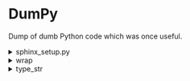 # DumPy

Dump of dumb Python code which was once useful.

<details>
<summary>sphinx_setup.py</summary>

This script automatically sets up [Sphinx](https://www.sphinx-doc.org/en/master/)
documentation in a style that's to my liking. My preferences are:
  * Separate source and build directories, because this structure is the one which the
    Read the Docs builder
    [assumes](https://docs.readthedocs.io/en/stable/tutorial/#preparing-your-project-on-github)
  * No "Submodule ...", "Subpackage ...", "...  module", and "... package" headers, as
    these distinctions shouldn't matter to the user
  * The code `[source]` button should link to the code in GitHub
      * I'm surprised at how much Googling (and some slightly unsuccessful ChatGPT-ing)
        I had to do to find a robust but bit-sized implementation of this. Big thanks to
        [this GitHub
        comment](https://github.com/readthedocs/sphinx-autoapi/issues/202#issuecomment-907582382)
  * Arguments in function signatures should be separated by newlines
  * Use the [PyData Sphinx
    Theme](https://pydata-sphinx-theme.readthedocs.io/en/stable/index.html)
  * Use [NumPy
    docstrings](https://www.sphinx-doc.org/en/master/usage/extensions/napoleon.html).
    The default style is less readable as a developer and as a user (when I just wanna
    hover the code instead of opening up the documentation in my browser)
  * Use the `{package}.rst` file in the index, drop `modules.rst`.

Modify the global variables at the top of the script. Use at your own risk.
</details>


<details>
<summary>wrap</summary>

Decorators which automate some things about docstrings and function annotations. They
dynamically modify the function's `__doc__` and `__annotations__` attributes, so static
code analyzers unfortunately won't reflect the modifications. After using these
decorators, I realized that I like being able to rely on docstrings that static code
analyzers show me. I assume other users do to. So I opted for copy-pasting parts of
docstrings instead of using these automations.
</details>


<details>
<summary>type_str</summary>

Calling `.info()` or `.dtypes` on a dataframe is a typical step before starting any data
analysis. But the outputs can be uninformative for data pulled from Postgres. Arrays are
converted to lists, and JSONBs are converted to dictionaries. These get the
uninformative type `object` when pandas checks data types.

`type_str` gives accurate and more precise data types in the style of type hints. Use it
by running `df.apply(type_str)` in place of `df.dtypes`. You can actually use it to peek
into any opaque iterable. But note that `type_str` works recursively and scales poorly,
so maybe don't use it production :-)
</details>
